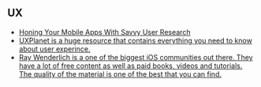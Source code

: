 ## UX
- [Honing Your Mobile Apps With Savvy User Research](https://www.raywenderlich.com/173788/honing-mobile-apps-user-research)
- [UXPlanet is a huge resource that contains everything you need to know about user experince.](https://uxplanet.org)
- [Ray Wenderlich is a one of the biggest iOS communities out there. They have a lot of free content as well as paid books, videos and tutorials. The quality of the material is one of the best that you can find.](https://www.raywenderlich.com)
